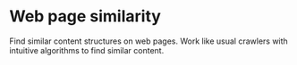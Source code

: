 Web page similarity
===================

Find similar content structures on web pages.
Work like usual crawlers with intuitive algorithms to find similar content.
